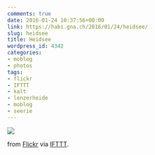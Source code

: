 ```yaml
---
comments: true
date: 2016-01-24 10:37:56+00:00
link: https://habi.gna.ch/2016/01/24/heidsee/
slug: heidsee
title: Heidsee
wordpress_id: 4342
categories:
- moblog
- photos
tags:
- flickr
- IFTTT
- kalt
- lenzerheide
- moblog
- seerie
---
```


![](http://ift.tt/1OGAR6q)  

  

from [Flickr](http://flic.kr/p/CuoF7w) via [IFTTT](http://ift.tt/1c4nCfM).
